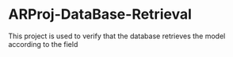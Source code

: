# ARProj-DataBase-Retrieval
This project is used to verify that the database retrieves the model according to the field

